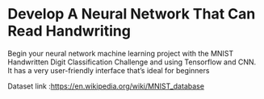 # Develop A Neural Network That Can Read Handwriting

Begin your neural network machine learning project with the MNIST Handwritten Digit Classification Challenge and using Tensorflow and CNN. It has a very user-friendly interface that’s ideal for beginners

Dataset link :https://en.wikipedia.org/wiki/MNIST_database